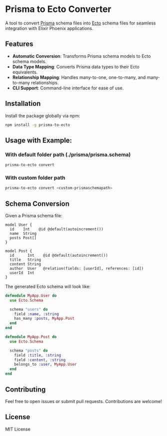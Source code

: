 # Prisma to Ecto Converter

A tool to convert [Prisma](https://www.prisma.io) schema files into [Ecto](https://hexdocs.pm/ecto/Ecto.html) schema files for seamless integration with Elixir Phoenix applications.

## Features

- **Automatic Conversion**: Transforms Prisma schema models to Ecto schema models.
- **Data Type Mapping**: Converts Prisma data types to their Ecto equivalents.
- **Relationship Mapping**: Handles many-to-one, one-to-many, and many-to-many relationships.
- **CLI Support**: Command-line interface for ease of use.

## Installation

Install the package globally via npm:

```bash
npm install -g prisma-to-ecto
```

## Usage with Example:

### With default folder path (./prisma/prisma.schema)
 
```bash
prisma-to-ecto convert 
```

### With custom folder path 

```bash
prisma-to-ecto convert <custom-prismaschemapath>
```
 

## Schema Conversion

Given a Prisma schema file:
```prisma.schema
model User {
  id    Int    @id @default(autoincrement())
  name  String
  posts Post[]
}

model Post {
  id      Int    @id @default(autoincrement())
  title   String
  content String
  author  User   @relation(fields: [userId], references: [id])
  userId  Int
}
```

The generated Ecto schema will look like:

```elixir
defmodule MyApp.User do
  use Ecto.Schema

  schema "users" do
    field :name, :string
    has_many :posts, MyApp.Post
  end
end

defmodule MyApp.Post do
  use Ecto.Schema

  schema "posts" do
    field :title, :string
    field :content, :string
    belongs_to :user, MyApp.User
  end
end
```


## Contributing

Feel free to open issues or submit pull requests. Contributions are welcome!


## License
MIT License


